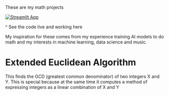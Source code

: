 These are my math projects

[![Streamlit App](https://static.streamlit.io/badges/streamlit_badge_black_white.svg)](URL_TO_YOUR_APP)

^ See the code live and working here

My inspiration for these comes from my experience training AI models to do math and my interests in machine learning, data science and music.

# Extended Euclidean Algorithm

This finds the GCD (greatest common denominator) of two integers X and Y. This is special because at the same time it computes a method of expressing integers as a linear combination of X and Y
